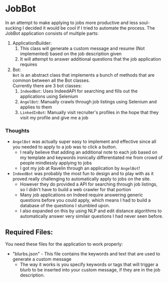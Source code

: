 # JobBot
In an attempt to make applying to jobs more productive and less soul-sucking I decided it would be cool if I tried to automate the process.
The JobBot application consists of multiple parts:
1. ApplicationBuilder: 
    1. This class will generate a custom message and resume (Not implemented) based on the job description given
    2. It will attempt to answer additional questions that the job application requires
2. Bot:       
    `Bot` is an abstract class that implements a bunch of methods that are common between all the Bot classes.    
    Currently there are 3 bot classes:
      1. `IndeedBot`: Uses IndeedAPI for searching and fills out the applications using Selenium
      2. `AngelBot`: Manually crawls through job listings using Selenium and applies to them
      3. `LinkedInBot`: Manually visit recruiter's profiles in the hope that they visit my profile and give me a job
### Thoughts
- `AngelBot` was actually super easy to implement and effective since all you needed to apply to a job was to click a button.
    - I really believe that adding an additional note to each job based on my template and keywords ironically differentiated me from crowd of people mindlessly applying to jobs
    - I got my job at Ravelin through an application by `AngelBot`!
- `IndeedBot` was probably the most fun to design and to play with as it proved really challenging to automatically apply to jobs on the site.
    - However they do provided a API for searching through job listings, so I didn't have to build a web crawler for that portion
    - Many job applications on Indeed require answering generic questions before you could apply, which means I had to build a database of the questions I stumbled upon.
    - I also expanded on this by using NLP and edit distance algorithms to automatically answer very similair questions I had never seen before.
## Required Files:
You need these files for the application to work properly:
* "blurbs.json" - This file contains the keywords and text that are used to generate a custom message      
    * The way it works is you specify keywords or tags that will trigger a blurb to be inserted into your custom message, if they are in the job description.
